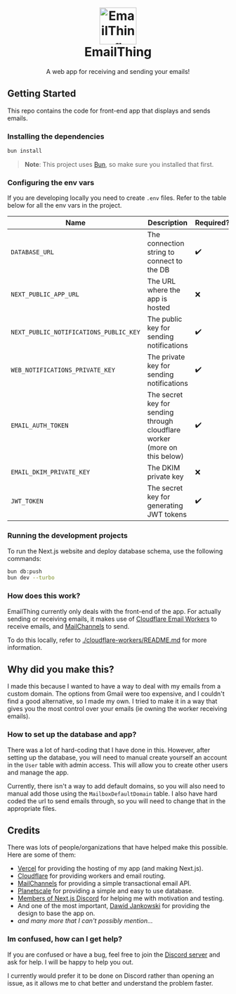 <h1 align="center">
  <img src="https://emailthing.xyz/icon.png" alt="EmailThing Logo" width="84">
  <br>
  EmailThing
</h1>

<p align="center">A web app for receiving and sending your emails!</p>

## Getting Started

This repo contains the code for front-end app that displays and sends emails.

### Installing the dependencies

```sh
bun install
```

> **Note**: This project uses [Bun](https://bun.sh), so make sure you installed that first.

### Configuring the env vars

If you are developing locally you need to create `.env` files. Refer to the table below for all the env vars in the project.


| Name                                   | Description                                                                              | Required? |
| -------------------------------------- | ---------------------------------------------------------------------------------------- | --------- |
| `DATABASE_URL`                         | The connection string to connect to the DB                                               | ✔️        |
| `NEXT_PUBLIC_APP_URL`                  | The URL where the app is hosted                                                          | ❌        |
| `NEXT_PUBLIC_NOTIFICATIONS_PUBLIC_KEY` | The public key for sending notifications                                                 | ✔️        |
| `WEB_NOTIFICATIONS_PRIVATE_KEY`        | The private key for sending notifications                                                | ✔️        |
| `EMAIL_AUTH_TOKEN`                     | The secret key for sending through cloudflare worker (more on this below)                | ✔️        |
| `EMAIL_DKIM_PRIVATE_KEY`               | The DKIM private key                                                                     | ❌        |
| `JWT_TOKEN`                            | The secret key for generating JWT tokens                                                 | ✔️        |

### Running the development projects

To run the Next.js website and deploy database schema, use the following commands:

```sh
bun db:push
bun dev --turbo
```

### How does this work?

EmailThing currently only deals with the front-end of the app. For actually sending or receiving emails, it makes use of [Cloudflare Email Workers](https://developers.cloudflare.com/email-routing/email-workers/) to receive emails, and [MailChannels](https://blog.cloudflare.com/sending-email-from-workers-with-mailchannels) to send.

To do this locally, refer to [./cloudflare-workers/README.md](./cloudflare-workers/README.md) for more information.

## Why did you make this?

I made this because I wanted to have a way to deal with my emails from a custom domain. The options from Gmail were too expensive, and I couldn't find a good alternative, so I made my own. I tried to make it in a way that gives you the most control over your emails (ie owning the worker receiving emails).

### How to set up the database and app?

There was a lot of hard-coding that I have done in this. However, after setting up the database, you will need to manual create yourself an account in the `User` table with admin access. This will allow you to create other users and manage the app. 

Currently, there isn't a way to add default domains, so you will also need to manual add those using the `MailboxDefaultDomain` table. I also have hard coded the url to send emails through, so you will need to change that in the appropriate files.

## Credits

There was lots of people/organizations that have helped make this possible. Here are some of them:

* [Vercel](https://vercel.com) for providing the hosting of my app (and making Next.js).
* [Cloudflare](https://cloudflare.com) for providing workers and email routing.
* [MailChannels](https://mailchannels.com) for providing a simple transactional email API.
* [Planetscale](https://planetscale.com) for providing a simple and easy to use database.
* [Members of Next.js Discord](https://discord.gg/NextJS) for helping me with motivation and testing.
* And one of the most important, [Dawid Jankowski](https://dribbble.com/shots/15142673-E-mail-Client-Inbox-Dark-Mode) for providing the design to base the app on.
* *and many more that I can't possibly mention...*

### Im confused, how can I get help?

If you are confused or have a bug, feel free to join the [Discord server](https://discord.gg/GT9Q2Yz4VS) and ask for help. I will be happy to help you out.

I currently would prefer it to be done on Discord rather than opening an issue, as it allows me to chat better and understand the problem faster.
